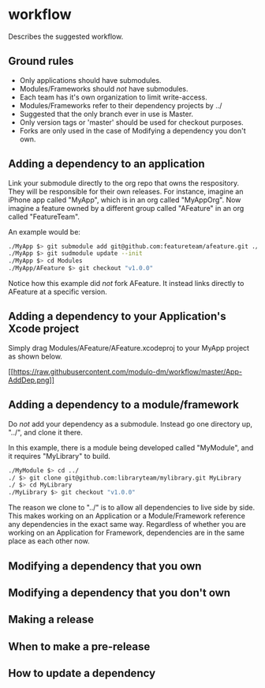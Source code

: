 # workflow
Describes the suggested workflow.

## Ground rules

- Only applications should have submodules.
- Modules/Frameworks should *not* have submodules.
- Each team has it's own organization to limit write-access.
- Modules/Frameworks refer to their dependency projects by ../
- Suggested that the only branch ever in use is Master.
- Only version tags or 'master' should be used for checkout purposes.
- Forks are only used in the case of Modifying a dependency you don't own.

## Adding a dependency to an application

Link your submodule directly to the org repo that owns the respository.  They will be responsible for their own releases.  For instance, imagine an iPhone app called "MyApp", which is in an org called "MyAppOrg".  Now imagine a feature owned by a different group called "AFeature" in an org called "FeatureTeam".

An example would be:

```bash
./MyApp $> git submodule add git@github.com:featureteam/afeature.git ./Modules/AFeature
./MyApp $> git sudmodule update --init
./MyApp $> cd Modules
./MyApp/AFeature $> git checkout "v1.0.0"
```

Notice how this example did *not* fork AFeature.  It instead links directly to AFeature at a specific version.

## Adding a dependency to your Application's Xcode project

Simply drag Modules/AFeature/AFeature.xcodeproj to your MyApp project as shown below.

[[https://raw.githubusercontent.com/modulo-dm/workflow/master/App-AddDep.png]]

## Adding a dependency to a module/framework

Do *not* add your dependency as a submodule.  Instead go one directory up, "../", and clone it there.

In this example, there is a module being developed called "MyModule", and it requires "MyLibrary" to build.

```bash
./MyModule $> cd ../
./ $> git clone git@github.com:libraryteam/mylibrary.git MyLibrary
./ $> cd MyLibrary
./MyLibrary $> git checkout "v1.0.0"
```

The reason we clone to "../" is to allow all dependencies to live side by side.  This makes working on an Application or a Module/Framework reference any dependencies in the exact same way.  Regardless of whether you are working on an Application for Framework, dependencies are in the same place as each other now.

## Modifying a dependency that you own

## Modifying a dependency that you don't own

## Making a release

## When to make a pre-release

## How to update a dependency

